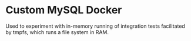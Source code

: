 # Custom MySQL Docker

Used to experiment with in-memory running of integration tests facilitated by tmpfs, which runs a file system in RAM.
